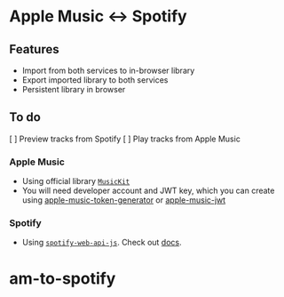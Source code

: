 # Apple Music &#x2194; Spotify

## Features
- Import from both services to in-browser library
- Export imported library to both services
- Persistent library in browser

## To do
[ ] Preview tracks from Spotify
[ ] Play tracks from Apple Music

### Apple Music
- Using official library [`MusicKit`](https://developer.apple.com/musickit/)
- You will need developer account and JWT key, which you can create using [apple-music-token-generator](https://github.com/pelauimagineering/apple-music-token-generator) or [apple-music-jwt](https://github.com/scottrhoyt/apple-music-jwt)

### Spotify
- Using [`spotify-web-api-js`](https://github.com/JMPerez/spotify-web-api-js). Check out [docs](https://doxdox.org/jmperez/spotify-web-api-js).
# am-to-spotify
